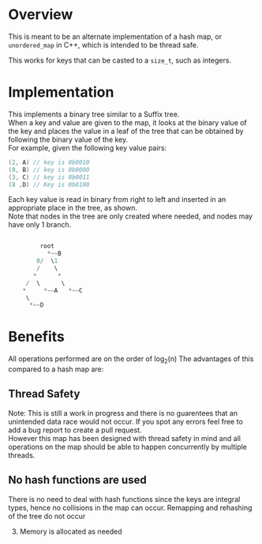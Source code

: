 
# Overview

This is meant to be an alternate implementation of a hash map, or `unordered_map` in C++, which is intended to be thread safe.  

This works for keys that can be casted to a `size_t`, such as integers.  

# Implementation

This implements a binary tree similar to a Suffix tree.  
When a key and value are given to the map, it looks at the binary value of the key and places the value in a leaf of the tree that can be obtained by following the binary value of the key.  
For example, given the following key value pairs:

```c++
(2, A) // key is 0b0010
(0, B) // key is 0b0000
(3, C) // key is 0b0011
(8 ,D) // Key is 0b0100
```

Each key value is read in binary from right to left and inserted in an appropriate place in the tree, as shown.  
Note that nodes in the tree are only created where needed, and nodes may have only 1 branch.  

```c++

         root
           *~~B
        0/  \1
        /    \ 
       *      *
     /  \      \
    *     *~~A   *~~C
     \
      *~~D
```

# Benefits

All operations performed are on the order of log<sub>2</sub>(n)
The advantages of this compared to a hash map are:

## Thread Safety

Note: This is still a work in progress and there is no guarentees that an unintended data race would not occur. If you spot any errors feel free to add a bug report to create a pull request.  
However this map has been designed with thread safety in mind and all operations on the map should be able to happen concurrently by multiple threads.

## No hash functions are used

There is no need to deal with hash functions since the keys are integral types, hence no collisions in the map can occur.
Remapping and rehashing of the tree do not occur


3. Memory is allocated as needed
